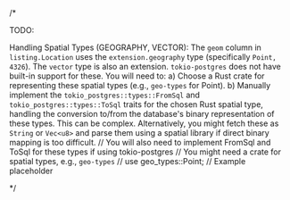 /*

TODO:

Handling Spatial Types (GEOGRAPHY, VECTOR):
   The `geom` column in `listing.Location` uses the `extension.geography` type (specifically `Point, 4326`). The `vector` type is also an extension.
   `tokio-postgres` does not have built-in support for these. You will need to:
   a) Choose a Rust crate for representing these spatial types (e.g., `geo-types` for Point).
   b) Manually implement the `tokio_postgres::types::FromSql` and `tokio_postgres::types::ToSql` traits for the chosen Rust spatial type, handling the conversion to/from the database's binary representation of these types. This can be complex. Alternatively, you might fetch these as `String` or `Vec<u8>` and parse them using a spatial library if direct binary mapping is too difficult.
   // You will also need to implement FromSql and ToSql for these types if using tokio-postgres
   // You might need a crate for spatial types, e.g., `geo-types`
   // use geo_types::Point; // Example placeholder

*/